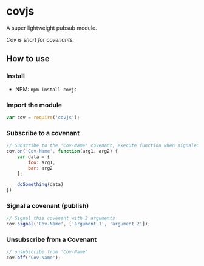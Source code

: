 # covjs

A super lightweight pubsub module. 

_Cov is short for covenants._

## How to use
### Install
* NPM: `npm install covjs`

### Import the module
```javascript
var cov = require('covjs');
```

### Subscribe to a covenant
```javascript
// Subscribe to the 'Cov-Name' covenant, execute function when signaled
cov.on('Cov-Name', function(arg1, arg2) {
	var data = {
		foo: arg1,
		bar: arg2
	};

	doSomething(data)
})
```

### Signal a covenant (publish)
```javascript
// Signal this covenant with 2 arguments
cov.signal('Cov-Name', ['argument 1', 'argument 2']);
```

### Unsubscribe from a Covenant
```javascript
// unsubscribe from 'Cov-Name'
cov.off('Cov-Name');
```
